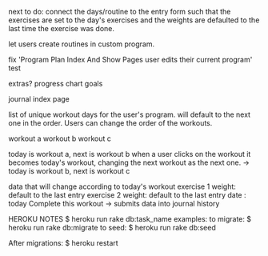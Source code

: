 next to do:
  connect the days/routine to the entry form such that the exercises are set to the day's exercises and the weights are defaulted to the last time the exercise was done.

  let users create routines in custom program.

  fix 'Program Plan Index And Show Pages user edits their current program' test
  
extras?
progress chart
goals



journal index page

 list of unique workout days for the user's program. will default to the next one in the order. Users can change the order of the workouts.

workout a  workout b  workout c

today is workout a, next is workout b
 when a user clicks on the workout it becomes today's workout, changing the next workout as the next one.
  -> today is workout b, next is workout c

 data that will change according to today's workout
exercise 1 weight: default to the last entry
exercise 2 weight: default to the last entry
date : today
Complete this workout -> submits data into journal history



HEROKU NOTES
$ heroku run rake db:task_name
examples:
to migrate:
$ heroku run rake db:migrate
to seed:
$ heroku run rake db:seed

After migrations:
$ heroku restart
